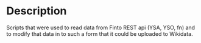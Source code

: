 # Description

Scripts that were used to read data from Finto REST api (YSA, YSO, fn) and to modify that data in to such a form that it could be uploaded to Wikidata.